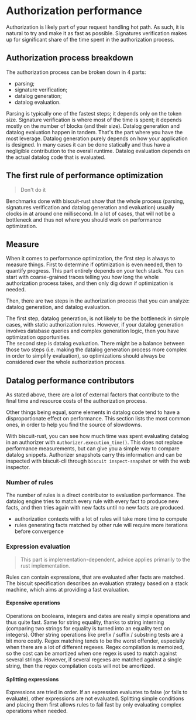 # Authorization performance

Authorization is likely part of your request handling hot path. As such, it is natural to try and make it as fast as possible. Signatures verification makes up for significant share of the time spent in the authorization process.

## Authorization process breakdown

The authorization process can be broken down in 4 parts:

- parsing;
- signature verification;
- datalog generation;
- datalog evaluation.

Parsing is typically one of the fastest steps; it depends only on the token size. Signature verification is where most of the time is spent; it depends mostly on the number of blocks (and their size). Datalog generation and datalog evaluation happen in tandem. That's the part where you have the most leverage. Datalog generation purely depends on how your application is designed. In many cases it can be done statically and thus have a negligible contribution to the overall runtime. Datalog evaluation depends on the actual datalog code that is evaluated.

## The first rule of performance optimization

> Don't do it

Benchmarks done with biscuit-rust show that the whole process (parsing, signatures verification and datalog generation and evaluation) usually clocks in at around one millisecond. In a lot of cases, that will not be a bottleneck and thus not where you should work on performance optimization.

## Measure

When it comes to performance optimization, the first step is always to measure things. First to determine if optimization is even needed, then to quantify progress.
This part entirely depends on your tech stack. You can start with coarse-grained traces telling you how long the whole authorization process takes, and then only dig down if optimization is needed.

Then, there are two steps in the authorization process that you can analyze: datalog generation, and datalog evaluation. 

The first step, datalog generation, is not likely to be the bottleneck in simple cases, with static authorization rules. However, if your datalog generation involves database queries and complex generation logic, then you have optimization opportunities.  
The second step is datalog evaluation. There might be a balance between those two steps (i.e. making the datalog generation process more complex in order to simplify evaluation), so optimizations should always be considered over the whole authorization process.

## Datalog performance contributors

As stated above, there are a lot of external factors that contribute to the final time and resource costs of the authorization process.

Other things being equal, some elements in datalog code tend to have a disproportionate effect on performance. This section lists the most common ones, in order to help you find the source of slowdowns.

With biscuit-rust, you can see how much time was spent evaluating datalog in an authorizer with `Authorizer.execution_time()`. This does not replace performance measurements, but can give you a simple way to compare datalog snippets. Authorizer snapshots carry this information and can be inspected with biscuit-cli through `biscuit inspect-snapshot` or with the web inspector.

### Number of rules

The number of rules is a direct contributor to evaluation performance. The datalog engine tries to match every rule with every fact to produce new facts, and then tries again with new facts until no new facts are produced.

- authorization contexts with a lot of rules will take more time to compute
- rules generating facts matched by other rule will require more iterations before convergence

### Expression evaluation

> This part is implementation-dependent, advice applies primarily to the rust implementation.

Rules can contain expressions, that are evaluated after facts are matched. The biscuit specification describes an evaluation strategy based on a stack machine, which aims at providing a fast evaluation.

#### Expensive operations

Operations on booleans, integers and dates are really simple operations and thus quite fast. Same for string equality, thanks to string interning (comparing two strings for equality is turned into an equality test on integers). Other string operations like prefix / suffix / substring tests are a bit more costly. Regex matching tends to be the worst offender, especially when there are a lot of different regexes. Regex compilation is memoized, so the cost can be amortized when one regex is used to match against several strings. However, if several regexes are matched against a single string, then the regex compilation costs will not be amortized.

#### Splitting expressions

Expressions are tried in order. If an expression evaluates to false (or fails to evaluate), other expressions are not evaluated. Splitting simple conditions and placing them first allows rules to fail fast by only evaluating complex operations when needed.
